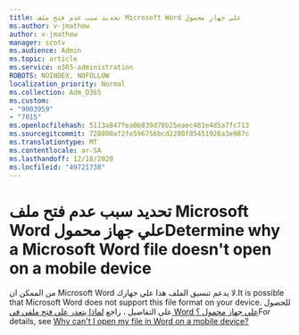 ```yaml
---
title: تحديد سبب عدم فتح ملف Microsoft Word علي جهاز محمول
ms.author: v-jmathew
author: v-jmathew
manager: scotv
ms.audience: Admin
ms.topic: article
ms.service: o365-administration
ROBOTS: NOINDEX, NOFOLLOW
localization_priority: Normal
ms.collection: Adm_O365
ms.custom:
- "9003959"
- "7015"
ms.openlocfilehash: 5113a847fea0b839d78b25eaec481e4d5a7fc713
ms.sourcegitcommit: 728800af2fe596756bcd2280f85451926a3e987c
ms.translationtype: MT
ms.contentlocale: ar-SA
ms.lasthandoff: 12/18/2020
ms.locfileid: "49721738"
---
```

# <a name="determine-why-a-microsoft-word-file-doesnt-open-on-a-mobile-device"></a><span data-ttu-id="70861-102">تحديد سبب عدم فتح ملف Microsoft Word علي جهاز محمول</span><span class="sxs-lookup"><span data-stu-id="70861-102">Determine why a Microsoft Word file doesn't open on a mobile device</span></span>

<span data-ttu-id="70861-103">من الممكن ان Microsoft Word لا يدعم تنسيق الملف هذا علي جهازك.</span><span class="sxs-lookup"><span data-stu-id="70861-103">It is possible that Microsoft Word does not support this file format on your device.</span></span> <span data-ttu-id="70861-104">للحصول علي التفاصيل ، راجع [لماذا يتعذر علي فتح ملفي في Word علي جهاز محمول ؟](https://go.microsoft.com/fwlink/?linkid=2135663)</span><span class="sxs-lookup"><span data-stu-id="70861-104">For details, see [Why can't I open my file in Word on a mobile device?](https://go.microsoft.com/fwlink/?linkid=2135663)</span></span>
